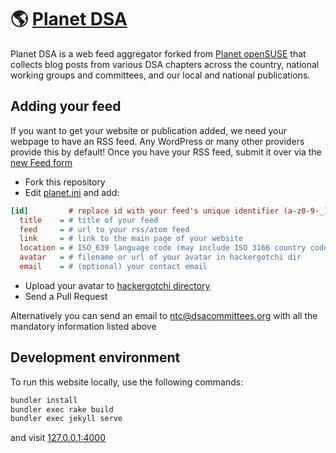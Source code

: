 # 🌎 [Planet DSA](https://planet.dsausa.org)

Planet DSA is a web feed aggregator forked from [Planet
openSUSE](https://planet.opensuse.org) that collects blog posts from various DSA
chapters across the country, national working groups and committees, and our
local and national publications. 

## Adding your feed
If you want to get your website or publication added, we need your webpage to
have an RSS feed. Any WordPress or many other providers provide this by default!
Once you have your RSS feed, submit it over via the [new Feed
form](https://github.com/dsa-ntc/dsa-planet/issues/new?assignees=&labels=addition&projects=dsa-ntc%2Fdsa-planet&template=feed-request.yml&title=%5BFEED%5D%3A+)

* Fork this repository
* Edit [planet.ini](https://github.com/dsa-ntc/dsa-planet/blob/master/planet.ini) and add:

```ini
[id]         # replace id with your feed's unique identifier (a-z0-9-_) (eg. dsa-chapter)
  title    = # title of your feed                                       (eg. DSA Chapter News)
  feed     = # url to your rss/atom feed                                (eg. https://dsausa.org/feed)
  link     = # link to the main page of your website                    (eg. https://dsausa.org)
  location = # ISO_639 language code (may include ISO 3166 country code)(eg. en)
  avatar   = # filename or url of your avatar in hackergotchi dir       (eg. obs.png)
  email    = # (optional) your contact email                            (eg. admin@opensuse.org)
```

* Upload your avatar to [hackergotchi directory](https://github.com/dsa-ntc/dsa-planet/blob/master/hackergotchi)
* Send a Pull Request

Alternatively you can send an email to ntc@dsacommittees.org with all the mandatory information listed above

## Development environment
To run this website locally, use the following commands:
```sh
bundler install
bundler exec rake build
bundler exec jekyll serve
```
and visit [127.0.0.1:4000](http://127.0.0.1:4000)
